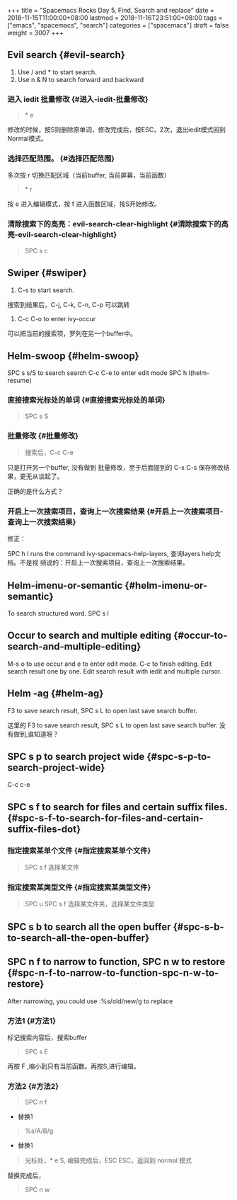 +++
title = "Spacemacs Rocks Day 5, Find, Search and replace"
date = 2018-11-15T11:00:00+08:00
lastmod = 2018-11-16T23:51:00+08:00
tags = ["emacs", "spacemacs", "search"]
categories = ["spacemacs"]
draft = false
weight = 3007
+++

## Evil search {#evil-search}

1.  Use / and \* to start search.
2.  Use n & N to search forward and backward


### 进入 iedit 批量修改 {#进入-iedit-批量修改}

> \* e

修改的时候，按S则删除原单词，修改完成后，按ESC，2次，退出iedit模式回到Normal模式。


### 选择匹配范围。 {#选择匹配范围}

多次按 r 切换匹配区域（当前buffer, 当前屏幕，当前函数）

> \* r

按 e 进入编辑模式，按 f 进入函数区域，按S开始修改。


### 清除搜索下的高亮：evil-search-clear-highlight {#清除搜索下的高亮-evil-search-clear-highlight}

> SPC s c


## Swiper {#swiper}

1.  C-s to start search.

搜索到结果后，C-j, C-k, C-n, C-p 可以跳转

1.  C-c C-o to enter ivy-occur

可以把当前的搜索项，罗列在另一个buffer中。


## Helm-swoop {#helm-swoop}

SPC s s/S to search search
C-c C-e to enter edit mode
SPC h l(helm-resume)


### 直接搜索光标处的单词 {#直接搜索光标处的单词}

> SPC s S


### 批量修改 {#批量修改}

> 搜索后，C-c C-e

只是打开另一个buffer, 没有做到 批量修改，至于后面提到的 C-x
C-s 保存修改结果，更无从谈起了。

正确的是什么方式？


### 开启上一次搜索项目，查询上一次搜索结果 {#开启上一次搜索项目-查询上一次搜索结果}

修正：

SPC h l runs the command ivy-spacemacs-help-layers, 查询layers help文档。不是视
频说的：开启上一次搜索项目，查询上一次搜索结果。


## Helm-imenu-or-semantic {#helm-imenu-or-semantic}

To search structured word.
SPC s l


## Occur to search and multiple editing {#occur-to-search-and-multiple-editing}

M-s o to use occur and e to enter edit mode. C-c to finish editing.
Edit search result one by one.
Edit search result with iedit and multiple cursor.


## Helm -ag {#helm-ag}

F3 to save search result, SPC s L to open last save search buffer.

这里的 F3 to save search result, SPC s L to open last save search buffer. 没有做到,谁知道呀？


## SPC s p to search project wide {#spc-s-p-to-search-project-wide}

C-c c-e


## SPC s f to search for files and certain suffix files. {#spc-s-f-to-search-for-files-and-certain-suffix-files-dot}


### 指定搜索某单个文件 {#指定搜索某单个文件}

> SPC s f 选择某文件


### 指定搜索某类型文件 {#指定搜索某类型文件}

> SPC u SPC s f 选择某文件夹，选择某文件类型


## SPC s b to search all the open buffer {#spc-s-b-to-search-all-the-open-buffer}


## SPC n f to narrow to function, SPC n w to restore {#spc-n-f-to-narrow-to-function-spc-n-w-to-restore}

After narrowing, you could use :%s/old/new/g to replace


### 方法1 {#方法1}

标记搜索内容后，搜索buffer

> SPC s E

再按 F ,缩小到只有当前函数。再按S,进行编辑。


### 方法2 {#方法2}

> SPC n f

-   替换1

> %s/A/B/g

-   替换1

> 光标处，\* e S, 编辑完成后，ESC ESC，返回到 normal 模式

替换完成后，

> SPC n w
